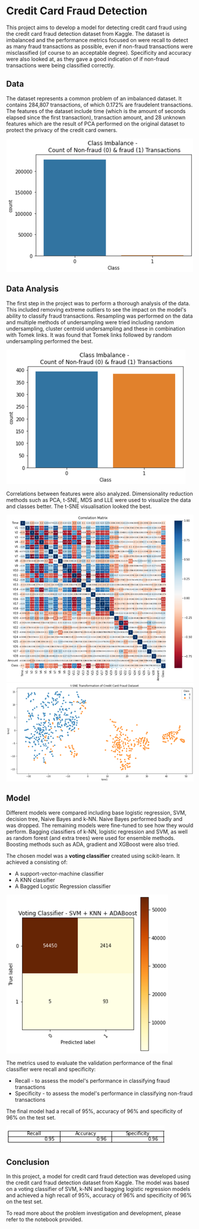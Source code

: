 # Credit Card Fraud Detection

This project aims to develop a model for detecting credit card fraud using the credit card fraud detection dataset from Kaggle. The dataset is imbalanced and the performance metrics focused on were recall to detect as many fraud transactions as possible, even if non-fraud transactions were misclassified (of course to an acceptable degree). Specificity and accuracy were also looked at, as they gave a good indication of if non-fraud transactions were being classified correctly.

## Data

The dataset represents a common problem of an imbalanced dataset.
It contains 284,807 transactions, of which 0.172% are fraudelent transactions.
The features of the dataset include time (which is the amount of seconds elapsed since the first transaction),
transaction amount, and 28 unknown features which are the result of PCA performed on the original dataset to protect the privacy of the credit card owners.

![Imbalanced dataset](https://github.com/abuhasan12/credit-card-fraud-detection/blob/main/readme_imgs/Class%20Imbalance.png)

## Data Analysis

The first step in the project was to perform a thorough analysis of the data. This included removing extreme outliers to see the impact on the model's ability to classify fraud transactions. Resampling was performed on the data and multiple methods of undersampling were tried including random undersampling, cluster centroid undersampling and these in combination with Tomek links. It was found that Tomek links followed by random undersampling performed the best.

![Balanced dataset](https://github.com/abuhasan12/credit-card-fraud-detection/blob/main/readme_imgs/Class%20Balanced.png)

Correlations between features were also analyzed. Dimensionality reduction methods such as PCA, t-SNE, MDS and LLE were used to visualize the data and classes better. The t-SNE visualisation looked the best.

![Feature correlation matrix](https://github.com/abuhasan12/credit-card-fraud-detection/blob/main/readme_imgs/Correlation%20Matrix.png)
![Visualisation of classes](https://github.com/abuhasan12/credit-card-fraud-detection/blob/main/readme_imgs/t-SNE.png)

## Model

Different models were compared including base logistic regression, SVM, decision tree, Naive Bayes and k-NN. Naive Bayes performed badly and was dropped. The remaining models were fine-tuned to see how they would perform. Bagging classifiers of k-NN, logistic regression and SVM, as well as random forest (and extra trees) were used for ensemble methods. Boosting methods such as ADA, gradient and XGBoost were also tried. 

The chosen model was a **voting classifier** created using scikit-learn. It achieved a consisting of:
* A support-vector-machine classifier
* A KNN classifier
* A Bagged Logstic Regression classifier

![Model confusion matrix](https://github.com/abuhasan12/credit-card-fraud-detection/blob/main/readme_imgs/Confusion%20Matrix.png)

The metrics used to evaluate the validation performance of the final classifier were recall and specificity:
* Recall - to assess the model's performance in classifying fraud transactions
* Specificity - to assess the model's performance in classifying non-fraud transactions

The final model had a recall of 95%, accuracy of 96% and specificity of 96% on the test set.

![Model performance](https://github.com/abuhasan12/credit-card-fraud-detection/blob/main/readme_imgs/Performance%20Scores.png)

## Conclusion

In this project, a model for credit card fraud detection was developed using the credit card fraud detection dataset from Kaggle. The model was based on a voting classifier of SVM, k-NN and bagging logistic regression models and achieved a high recall of 95%, accuracy of 96% and specificity of 96% on the test set.

To read more about the problem investigation and development, please refer to the notebook provided.